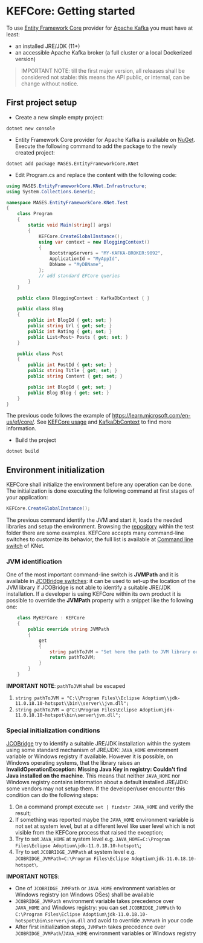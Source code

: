 # KEFCore: Getting started

To use [Entity Framework Core](https://learn.microsoft.com/it-it/ef/core/) provider for [Apache Kafka](https://kafka.apache.org/) you must have at least:
- an installed JRE/JDK (11+)
- an accessible Apache Kafka broker (a full cluster or a local Dockerized version)

> IMPORTANT NOTE: till the first major version, all releases shall be considered not stable: this means the API public, or internal, can be change without notice.

## First project setup

- Create a new simple empty project:

```pwsh
dotnet new console
```

- Entity Framework Core provider for Apache Kafka is available on [NuGet](https://www.nuget.org/packages/MASES.EntityFrameworkCore.KNet). Execute the following command to add the package to the newly created project:

```pwsh
dotnet add package MASES.EntityFrameworkCore.KNet
```

- Edit Program.cs and replace the content with the following code:

```c#
using MASES.EntityFrameworkCore.KNet.Infrastructure;
using System.Collections.Generic;

namespace MASES.EntityFrameworkCore.KNet.Test
{
    class Program
    {
        static void Main(string[] args)
        {
            KEFCore.CreateGlobalInstance();
            using var context = new BloggingContext()
            {
                BootstrapServers = "MY-KAFKA-BROKER:9092",
                ApplicationId = "MyAppId",
                DbName = "MyDBName",
            };
            // add standard EFCore queries
        }
    }

    public class BloggingContext : KafkaDbContext { }

    public class Blog
    {
        public int BlogId { get; set; }
        public string Url { get; set; }
        public int Rating { get; set; }
        public List<Post> Posts { get; set; }
    }

    public class Post
    {
        public int PostId { get; set; }
        public string Title { get; set; }
        public string Content { get; set; }

        public int BlogId { get; set; }
        public Blog Blog { get; set; }
    }
}
```

The previous code follows the example of https://learn.microsoft.com/en-us/ef/core/. See [KEFCore usage](usage.md) and [KafkaDbContext](kafkadbcontext.md) to find more information.

- Build the project

```pwsh
dotnet build
```

## Environment initialization

KEFCore shall initialize the environment before any operation can be done. The initialization is done executing the following command at first stages of your application:

```c#
KEFCore.CreateGlobalInstance();
```

The previous command identify the JVM and start it, loads the needed libraries and setup the environment. Browsing the [repository](https://github.com/masesgroup/KEFCore) within the test folder there are some examples.
KEFCore accepts many command-line switches to customize its behavior, the full list is available at [Command line switch](https://masesgroup.github.io/KNet/articles/commandlineswitch.html) of KNet.

### JVM identification

One of the most important command-line switch is **JVMPath** and it is available in [JCOBridge switches](https://www.jcobridge.com/net-examples/command-line-options/): it can be used to set-up the location of the JVM library if JCOBridge is not able to identify a suitable JRE/JDK installation.
If a developer is using KEFCore within its own product it is possible to override the **JVMPath** property with a snippet like the following one:

```c#
    class MyKEFCore : KEFCore
    {
        public override string JVMPath
        {
            get
            {
                string pathToJVM = "Set here the path to JVM library or use your own search method";
                return pathToJVM;
            }
        }
    }
```

**IMPORTANT NOTE**: `pathToJVM` shall be escaped
1. `string pathToJVM = "C:\\Program Files\\Eclipse Adoptium\\jdk-11.0.18.10-hotspot\\bin\\server\\jvm.dll";`
2. `string pathToJVM = @"C:\Program Files\Eclipse Adoptium\jdk-11.0.18.10-hotspot\bin\server\jvm.dll";`


### Special initialization conditions

[JCOBridge](https://www.jcobridge.com/) try to identify a suitable JRE/JDK installation within the system using some standard mechanism of JRE/JDK: `JAVA_HOME` environment variable or Windows registry if available.
However it is possible, on Windows operating systems, that the library raises an **InvalidOperationException: Missing Java Key in registry: Couldn't find Java installed on the machine**.
This means that neither `JAVA_HOME` nor Windows registry contains information about a default installed JRE/JDK: some vendors may not setup them.
If the developer/user encounter this condition can do the following steps:
1. On a command prompt execute `set | findstr JAVA_HOME` and verify the result;
2. If something was reported maybe the `JAVA_HOME` environment variable is not set at system level, but at a different level like user level which is not visible from the KEFCore process that raised the exception;
3. Try to set `JAVA_HOME` at system level e.g. `JAVA_HOME=C:\Program Files\Eclipse Adoptium\jdk-11.0.18.10-hotspot\`;
4. Try to set `JCOBRIDGE_JVMPath` at system level e.g. `JCOBRIDGE_JVMPath=C:\Program Files\Eclipse Adoptium\jdk-11.0.18.10-hotspot\`.

**IMPORTANT NOTES**:
- One of `JCOBRIDGE_JVMPath` or `JAVA_HOME` environment variables or Windows registry (on Windows OSes) shall be available
- `JCOBRIDGE_JVMPath` environment variable takes precedence over `JAVA_HOME` and Windows registry: you can set `JCOBRIDGE_JVMPath` to `C:\Program Files\Eclipse Adoptium\jdk-11.0.18.10-hotspot\bin\server\jvm.dll` and avoid to override `JVMPath` in your code
- After first initialization steps, `JVMPath` takes precedence over `JCOBRIDGE_JVMPath`/`JAVA_HOME` environment variables or Windows registry